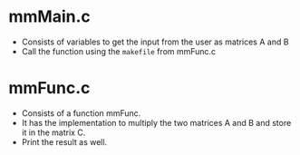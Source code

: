 # mmMain.c 

- Consists of variables to get the input from the user as matrices A and B
- Call the function using the `makefile` from mmFunc.c

# mmFunc.c

- Consists of a function mmFunc.
- It has the implementation to multiply the two matrices A and B and store it in the matrix C.
- Print the result as well.